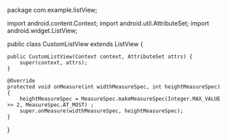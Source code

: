 package com.example.listView;

import android.content.Context;
import android.util.AttributeSet;
import android.widget.ListView;

public class CustomListView extends ListView {

	public CustomListView(Context context, AttributeSet attrs) {
		super(context, attrs);
	}

	@Override
	protected void onMeasure(int widthMeasureSpec, int heightMeasureSpec) {
		heightMeasureSpec = MeasureSpec.makeMeasureSpec(Integer.MAX_VALUE >> 2, MeasureSpec.AT_MOST) ;
		super.onMeasure(widthMeasureSpec, heightMeasureSpec);
	}

}
